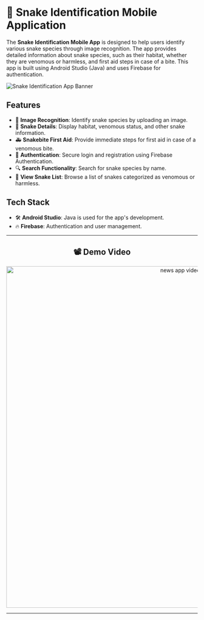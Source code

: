# 🐍 Snake Identification Mobile Application

The **Snake Identification Mobile App** is designed to help users identify various snake species through image recognition. The app provides detailed information about snake species, such as their habitat, whether they are venomous or harmless, and first aid steps in case of a bite. This app is built using Android Studio (Java) and uses Firebase for authentication.

![Snake Identification App Banner](https://via.placeholder.com/1200x400?text=Snake+Identification+App)

## Features

- 📸 **Image Recognition**: Identify snake species by uploading an image.
- 🐍 **Snake Details**: Display habitat, venomous status, and other snake information.
- 🚑 **Snakebite First Aid**: Provide immediate steps for first aid in case of a venomous bite.
- 🔐 **Authentication**: Secure login and registration using Firebase Authentication.
- 🔍 **Search Functionality**: Search for snake species by name.
- 📜 **View Snake List**: Browse a list of snakes categorized as venomous or harmless.

## Tech Stack

- 🛠️ **Android Studio**: Java is used for the app's development.
- 🔥 **Firebase**: Authentication and user management.


---

<div align="center">

## 📽️ Demo Video  

<img src="https://github.com/user-attachments/assets/3b8d102c-584b-41a0-a39f-08f915a9fe26" alt="news app video" width="900"/>

</div>


---
